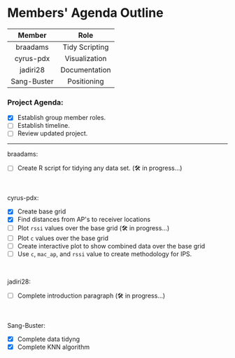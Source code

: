 # Members' Agenda Outline

|    Member   |      Role      |
|:-----------:|:--------------:|
| braadams    | Tidy Scripting |
| cyrus-pdx   | Visualization  |
| jadiri28    | Documentation  |
| Sang-Buster | Positioning    |

### Project Agenda:
- [x] Establish group member roles.
- [ ] Establish timeline.
- [ ] Review updated project.

---

braadams:
- [ ] Create R script for tidying any data set. (🛠️ in progress...)

</br>

cyrus-pdx:
- [x] Create base grid
- [x] Find distances from AP's to receiver locations
- [ ] Plot `rssi` values over the base grid (🛠️ in progress...)
- [ ] Plot `c` values over the base grid
- [ ] Create interactive plot to show combined data over the base grid
- [ ] Use `c`, `mac_ap`, and `rssi` value to create methodology for IPS.

</br>

jadiri28:
- [ ] Complete introduction paragraph (🛠️ in progress...)

</br>

Sang-Buster:
- [x] Complete data tidyng
- [x] Complete KNN algorithm 
